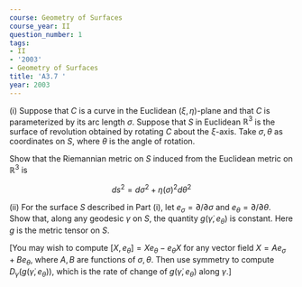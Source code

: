 ```yaml
---
course: Geometry of Surfaces
course_year: II
question_number: 1
tags:
- II
- '2003'
- Geometry of Surfaces
title: 'A3.7 '
year: 2003
---
```



(i) Suppose that $C$ is a curve in the Euclidean $(\xi, \eta)$-plane and that $C$ is parameterized by its arc length $\sigma$. Suppose that $S$ in Euclidean $\mathbb{R}^{3}$ is the surface of revolution obtained by rotating $C$ about the $\xi$-axis. Take $\sigma, \theta$ as coordinates on $S$, where $\theta$ is the angle of rotation.

Show that the Riemannian metric on $S$ induced from the Euclidean metric on $\mathbb{R}^{3}$ is

$$d s^{2}=d \sigma^{2}+\eta(\sigma)^{2} d \theta^{2}$$

(ii) For the surface $S$ described in Part (i), let $e_{\sigma}=\partial / \partial \sigma$ and $e_{\theta}=\partial / \partial \theta$. Show that, along any geodesic $\gamma$ on $S$, the quantity $g\left(\dot{\gamma}, e_{\theta}\right)$ is constant. Here $g$ is the metric tensor on $S$.

[You may wish to compute $\left[X, e_{\theta}\right]=X e_{\theta}-e_{\theta} X$ for any vector field $X=A e_{\sigma}+B e_{\theta}$, where $A, B$ are functions of $\sigma, \theta$. Then use symmetry to compute $D_{\dot{\gamma}}\left(g\left(\dot{\gamma}, e_{\theta}\right)\right)$, which is the rate of change of $g\left(\dot{\gamma}, e_{\theta}\right)$ along $\gamma$.]